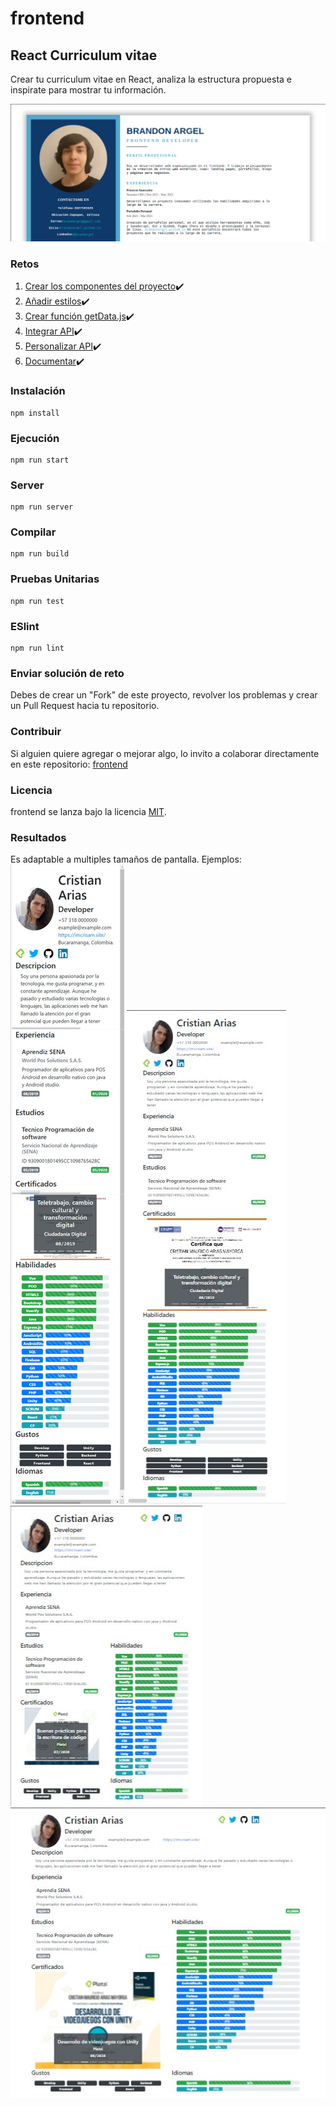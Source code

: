 # frontend

## React Curriculum vitae

Crear tu curriculum vitae en React, analiza la estructura propuesta e inspirate para mostrar tu información.

![react-cv](https://github.com/PlatziMaster/frontend/blob/main/screenshot.png?raw=true)

### Retos
1. [Crear los componentes del proyecto](https://github.com/platzimaster/frontend/issues/1)✔️
2. [Añadir estilos](https://github.com/platzimaster/frontend/issues/2)✔️
3. [Crear función getData.js](https://github.com/platzimaster/frontend/issues/3)✔️
4. [Integrar API](https://github.com/platzimaster/frontend/issues/4)✔️
5. [Personalizar API](https://github.com/platzimaster/frontend/issues/5)✔️
6. [Documentar](https://github.com/platzimaster/frontend/issues/6)✔️

### Instalación
```
npm install
```

### Ejecución
```
npm run start
```

### Server
```
npm run server
```

### Compilar
```
npm run build
```

### Pruebas Unitarias
```
npm run test
```

### ESlint
```
npm run lint
```

### Enviar solución de reto
Debes de crear un "Fork" de este proyecto, revolver los problemas y crear un Pull Request hacia tu repositorio.

### Contribuir
Si alguien quiere agregar o mejorar algo, lo invito a colaborar directamente en este repositorio: [frontend](https://github.com/platzimaster/frontend/)

### Licencia
frontend se lanza bajo la licencia [MIT](https://opensource.org/licenses/MIT).


### Resultados

Es adaptable a multiples tamaños de pantalla.
Ejemplos:
![react-cv-360x740](https://github.com/PlatziMaster/frontend/blob/main/img/360x740.png?raw=true)
![react-cv-639x800](https://github.com/PlatziMaster/frontend/blob/main/img/639x800.png?raw=true)
![react-cv-769x800](https://github.com/PlatziMaster/frontend/blob/main/img/769x800.png?raw=true)
![react-cv-1280x800](https://github.com/PlatziMaster/frontend/blob/main/img/1280x800.png?raw=true)


